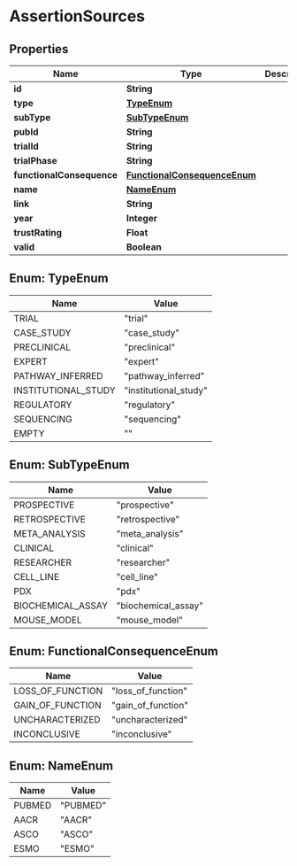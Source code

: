 # AssertionSources

## Properties
Name | Type | Description | Notes
------------ | ------------- | ------------- | -------------
**id** | **String** |  | 
**type** | [**TypeEnum**](#TypeEnum) |  |  [optional]
**subType** | [**SubTypeEnum**](#SubTypeEnum) |  |  [optional]
**pubId** | **String** |  |  [optional]
**trialId** | **String** |  |  [optional]
**trialPhase** | **String** |  |  [optional]
**functionalConsequence** | [**FunctionalConsequenceEnum**](#FunctionalConsequenceEnum) |  |  [optional]
**name** | [**NameEnum**](#NameEnum) |  |  [optional]
**link** | **String** |  |  [optional]
**year** | **Integer** |  |  [optional]
**trustRating** | **Float** |  |  [optional]
**valid** | **Boolean** |  |  [optional]

<a name="TypeEnum"></a>
## Enum: TypeEnum
Name | Value
---- | -----
TRIAL | &quot;trial&quot;
CASE_STUDY | &quot;case_study&quot;
PRECLINICAL | &quot;preclinical&quot;
EXPERT | &quot;expert&quot;
PATHWAY_INFERRED | &quot;pathway_inferred&quot;
INSTITUTIONAL_STUDY | &quot;institutional_study&quot;
REGULATORY | &quot;regulatory&quot;
SEQUENCING | &quot;sequencing&quot;
EMPTY | &quot;&quot;

<a name="SubTypeEnum"></a>
## Enum: SubTypeEnum
Name | Value
---- | -----
PROSPECTIVE | &quot;prospective&quot;
RETROSPECTIVE | &quot;retrospective&quot;
META_ANALYSIS | &quot;meta_analysis&quot;
CLINICAL | &quot;clinical&quot;
RESEARCHER | &quot;researcher&quot;
CELL_LINE | &quot;cell_line&quot;
PDX | &quot;pdx&quot;
BIOCHEMICAL_ASSAY | &quot;biochemical_assay&quot;
MOUSE_MODEL | &quot;mouse_model&quot;

<a name="FunctionalConsequenceEnum"></a>
## Enum: FunctionalConsequenceEnum
Name | Value
---- | -----
LOSS_OF_FUNCTION | &quot;loss_of_function&quot;
GAIN_OF_FUNCTION | &quot;gain_of_function&quot;
UNCHARACTERIZED | &quot;uncharacterized&quot;
INCONCLUSIVE | &quot;inconclusive&quot;

<a name="NameEnum"></a>
## Enum: NameEnum
Name | Value
---- | -----
PUBMED | &quot;PUBMED&quot;
AACR | &quot;AACR&quot;
ASCO | &quot;ASCO&quot;
ESMO | &quot;ESMO&quot;
